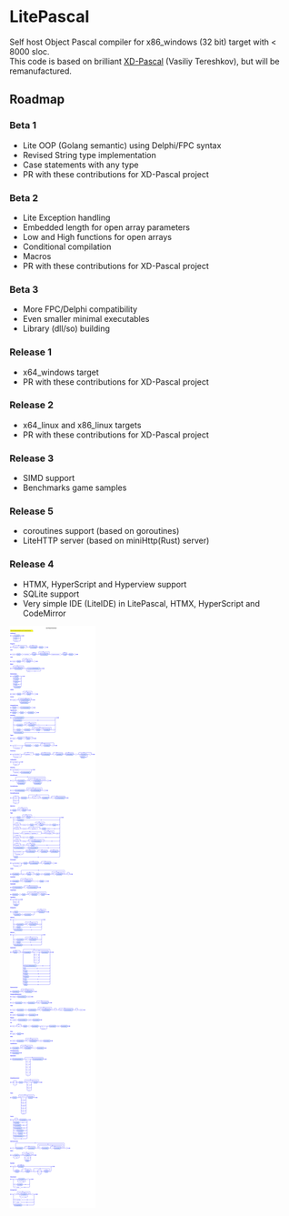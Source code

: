 # LitePascal
Self host Object Pascal compiler for x86_windows (32 bit) target with &lt; 8000 sloc.  
This code is based on brilliant [XD-Pascal](https://github.com/vtereshkov/xdpw) (Vasiliy Tereshkov), but will be remanufactured.  

## Roadmap  
### Beta 1  
- Lite OOP (Golang semantic) using Delphi/FPC syntax
- Revised String type implementation
- Case statements with any type
- PR with these contributions for XD-Pascal project
### Beta 2
- Lite Exception handling
- Embedded length for open array parameters
- Low and High functions for open arrays
- Conditional compilation
- Macros
- PR with these contributions for XD-Pascal project
### Beta 3
- More FPC/Delphi compatibility
- Even smaller minimal executables 
- Library (dll/so) building
### Release 1
- x64_windows target
- PR with these contributions for XD-Pascal project
### Release 2
- x64_linux and x86_linux targets
- PR with these contributions for XD-Pascal project
### Release 3
- SIMD support
- Benchmarks game samples
### Release 5
- coroutines support (based on goroutines)
- LiteHTTP server (based on miniHttp(Rust) server)
### Release 4
- HTMX, HyperScript and Hyperview support
- SQLite support
- Very simple IDE (LiteIDE) in LitePascal, HTMX, HyperScript and CodeMirror

![LitePascal](https://github.com/wanderlan/LitePascal/blob/main/docs/grammar.svg)
